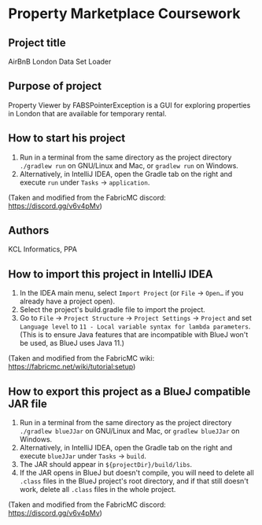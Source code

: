 # Property Marketplace Coursework

## Project title
AirBnB London Data Set Loader

## Purpose of project
Property Viewer by FABSPointerException is a GUI for exploring properties in London that are available for temporary rental.

## How to start his project
1. Run in a terminal from the same directory as the project directory `./gradlew run` on GNU/Linux and Mac, or `gradlew run` on Windows.
2. Alternatively, in IntelliJ IDEA, open the Gradle tab on the right and execute `run` under `Tasks` → `application`.

(Taken and modified from the FabricMC discord: https://discord.gg/v6v4pMv)

## Authors
KCL Informatics, PPA

## How to import this project in IntelliJ IDEA
1. In the IDEA main menu, select `Import Project` (or `File` → `Open…` if you already have a project open).
2. Select the project's build.gradle file to import the project.
3. Go to `File` → `Project Structure` → `Project Settings` → `Project` and set `Language level` to `11 - Local variable syntax for lambda parameters`. (This is to ensure Java features that are incompatible with BlueJ won't be used, as BlueJ uses Java 11.)

(Taken and modified from the FabricMC wiki: https://fabricmc.net/wiki/tutorial:setup)

## How to export this project as a BlueJ compatible JAR file
1. Run in a terminal from the same directory as the project directory `./gradlew blueJJar` on GNU/Linux and Mac, or `gradlew blueJJar` on Windows.
2. Alternatively, in IntelliJ IDEA, open the Gradle tab on the right and execute `blueJJar` under `Tasks` → `build`.
3. The JAR should appear in `${projectDir}/build/libs`.
4. If the JAR opens in BlueJ but doesn't compile, you will need to delete all `.class` files in the BlueJ project's root directory, and if that still doesn't work, delete all `.class` files in the whole project.

(Taken and modified from the FabricMC discord: https://discord.gg/v6v4pMv)
